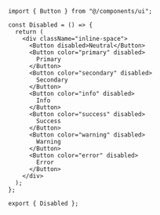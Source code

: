 ﻿```tsx
import { Button } from "@/components/ui";

const Disabled = () => {
  return (
    <div className="inline-space">
      <Button disabled>Neutral</Button>
      <Button color="primary" disabled>
        Primary
      </Button>
      <Button color="secondary" disabled>
        Secondary
      </Button>
      <Button color="info" disabled>
        Info
      </Button>
      <Button color="success" disabled>
        Success
      </Button>
      <Button color="warning" disabled>
        Warning
      </Button>
      <Button color="error" disabled>
        Error
      </Button>
    </div>
  );
};

export { Disabled };

```

